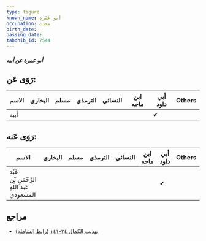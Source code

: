 ```yaml
---
type: figure
known_name: أبو عَمْرة
occupation: محدث
birth_date:
passing_date:
tahdhib_id: 7544
---
```

##### أبو عمرة عن أبيه

## رَوَى عَن:
| الاسم | البخاري | مسلم | الترمذي | النسائي | ابن ماجه | أبي داود | Others |
| ----- | ------- | ---- | ------- | ------- | -------- | -------- | ------ |
| أبيه  |         |      |         |         |          | ✔        |        |
## رَوَى عَنه:
| الاسم                                       | البخاري | مسلم | الترمذي | النسائي | ابن ماجه | أبي داود | Others |
| ------------------------------------------- | ------- | ---- | ------- | ------- | -------- | -------- | ------ |
| عَبْد الرَّحْمَنِ بْن عَبد اللَّهِ المسعودي |         |      |         |         |          | ✔        |        |
## مراجع
- [تهذيب الكمال ٣٤-١٤١](obsidian://open?vault=Tahdhib-al-Kamal&file=Figures/٧٥٤٤-أبو%20عمرة%20عن%20أبيه) ([رابط الشاملة](https://shamela.ws/book/3722/18258))